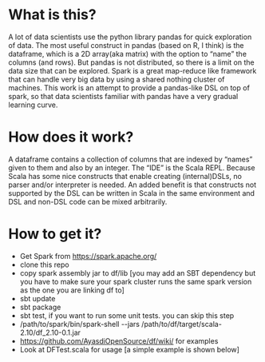 What is this?
=============
A lot of data scientists use the python library pandas for quick exploration of data. The most useful construct in pandas (based on R, I think) is the dataframe, which is a 2D array(aka matrix) with the option to “name” the columns (and rows). But pandas is not distributed, so there is a limit on the data size that can be explored.
Spark is a great map-reduce like framework that can handle very big data by using a shared nothing cluster of machines.
This work is an attempt to provide a pandas-like DSL on top of spark, so that data scientists familiar with pandas have a very gradual learning curve.

How does it work?
=================
A dataframe contains a collection of columns that are indexed by “names” given to them and also by an integer. 
The “IDE” is the Scala REPL. Because Scala has some nice constructs that enable creating (internal)DSLs, no parser and/or interpreter is needed. An added benefit is that constructs not supported by the DSL can be written in Scala in the same environment and DSL and non-DSL code can be mixed arbitrarily.

How to get it?
==============
- Get Spark from https://spark.apache.org/
- clone this repo
- copy spark assembly jar to df/lib [you may add an SBT dependency but you have to make sure your spark cluster runs the same spark version as the one you are linking df to]
- sbt update
- sbt package
- sbt test, if you want to run some unit tests. you can skip this step
- /path/to/spark/bin/spark-shell --jars /path/to/df/target/scala-2.10/df_2.10-0.1.jar 
- https://github.com/AyasdiOpenSource/df/wiki/ for examples
- Look at DFTest.scala for usage [a simple example is shown below]


